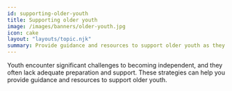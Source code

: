 ```yaml
---
id: supporting-older-youth
title: Supporting older youth
image: /images/banners/older-youth.jpg
icon: cake
layout: "layouts/topic.njk"
summary: Provide guidance and resources to support older youth as they transition to independence.
---
```


Youth encounter significant challenges to becoming independent, and they often lack adequate preparation and support. These strategies can help you provide guidance and resources to support older youth.